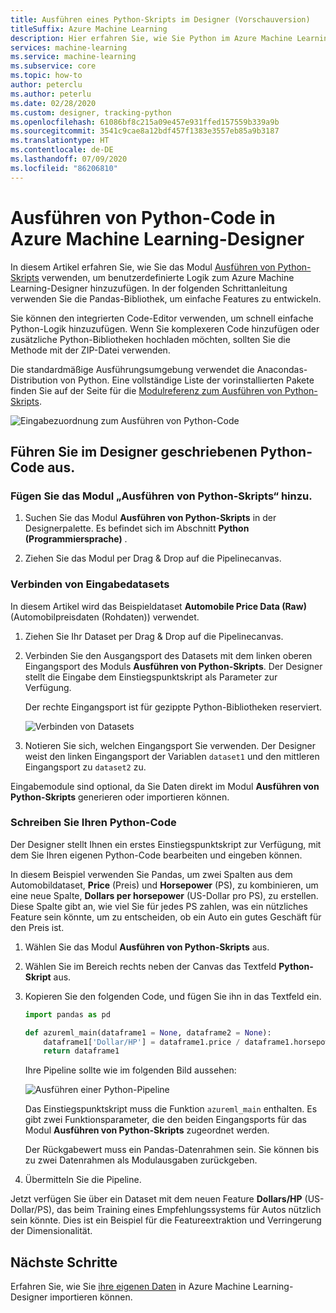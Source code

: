 ```yaml
---
title: Ausführen eines Python-Skripts im Designer (Vorschauversion)
titleSuffix: Azure Machine Learning
description: Hier erfahren Sie, wie Sie Python im Azure Machine Learning-Designer (Vorschauversion) zur Datentransformation verwenden können.
services: machine-learning
ms.service: machine-learning
ms.subservice: core
ms.topic: how-to
author: peterclu
ms.author: peterlu
ms.date: 02/28/2020
ms.custom: designer, tracking-python
ms.openlocfilehash: 61086bf8c215a09e457e931ffed157559b339a9b
ms.sourcegitcommit: 3541c9cae8a12bdf457f1383e3557eb85a9b3187
ms.translationtype: HT
ms.contentlocale: de-DE
ms.lasthandoff: 07/09/2020
ms.locfileid: "86206810"
---
```

# <a name="run-python-code-in-azure-machine-learning-designer"></a>Ausführen von Python-Code in Azure Machine Learning-Designer

In diesem Artikel erfahren Sie, wie Sie das Modul [Ausführen von Python-Skripts](algorithm-module-reference/execute-python-script.md) verwenden, um benutzerdefinierte Logik zum Azure Machine Learning-Designer hinzuzufügen. In der folgenden Schrittanleitung verwenden Sie die Pandas-Bibliothek, um einfache Features zu entwickeln.

Sie können den integrierten Code-Editor verwenden, um schnell einfache Python-Logik hinzuzufügen. Wenn Sie komplexeren Code hinzufügen oder zusätzliche Python-Bibliotheken hochladen möchten, sollten Sie die Methode mit der ZIP-Datei verwenden.

Die standardmäßige Ausführungsumgebung verwendet die Anacondas-Distribution von Python. Eine vollständige Liste der vorinstallierten Pakete finden Sie auf der Seite für die [Modulreferenz zum Ausführen von Python-Skripts](algorithm-module-reference/execute-python-script.md).

![Eingabezuordnung zum Ausführen von Python-Code](media/how-to-designer-python/execute-python-map.png)

## <a name="execute-python-written-in-the-designer"></a>Führen Sie im Designer geschriebenen Python-Code aus.

### <a name="add-the-execute-python-script-module"></a>Fügen Sie das Modul „Ausführen von Python-Skripts“ hinzu.

1. Suchen Sie das Modul **Ausführen von Python-Skripts** in der Designerpalette. Es befindet sich im Abschnitt **Python (Programmiersprache)** .

1. Ziehen Sie das Modul per Drag & Drop auf die Pipelinecanvas.

### <a name="connect-input-datasets"></a>Verbinden von Eingabedatasets

In diesem Artikel wird das Beispieldataset **Automobile Price Data (Raw)** (Automobilpreisdaten (Rohdaten)) verwendet. 

1. Ziehen Sie Ihr Dataset per Drag & Drop auf die Pipelinecanvas.

1. Verbinden Sie den Ausgangsport des Datasets mit dem linken oberen Eingangsport des Moduls **Ausführen von Python-Skripts**. Der Designer stellt die Eingabe dem Einstiegspunktskript als Parameter zur Verfügung.
    
    Der rechte Eingangsport ist für gezippte Python-Bibliotheken reserviert.

    ![Verbinden von Datasets](media/how-to-designer-python/connect-dataset.png)
        

1. Notieren Sie sich, welchen Eingangsport Sie verwenden. Der Designer weist den linken Eingangsport der Variablen `dataset1` und den mittleren Eingangsport zu `dataset2` zu. 

Eingabemodule sind optional, da Sie Daten direkt im Modul **Ausführen von Python-Skripts** generieren oder importieren können.

### <a name="write-your-python-code"></a>Schreiben Sie Ihren Python-Code

Der Designer stellt Ihnen ein erstes Einstiegspunktskript zur Verfügung, mit dem Sie Ihren eigenen Python-Code bearbeiten und eingeben können. 

In diesem Beispiel verwenden Sie Pandas, um zwei Spalten aus dem Automobildataset, **Price** (Preis) und **Horsepower** (PS), zu kombinieren, um eine neue Spalte, **Dollars per horsepower** (US-Dollar pro PS), zu erstellen. Diese Spalte gibt an, wie viel Sie für jedes PS zahlen, was ein nützliches Feature sein könnte, um zu entscheiden, ob ein Auto ein gutes Geschäft für den Preis ist. 

1. Wählen Sie das Modul **Ausführen von Python-Skripts** aus.

1. Wählen Sie im Bereich rechts neben der Canvas das Textfeld **Python-Skript** aus.

1. Kopieren Sie den folgenden Code, und fügen Sie ihn in das Textfeld ein.

    ```python
    import pandas as pd
    
    def azureml_main(dataframe1 = None, dataframe2 = None):
        dataframe1['Dollar/HP'] = dataframe1.price / dataframe1.horsepower
        return dataframe1
    ```
    Ihre Pipeline sollte wie im folgenden Bild aussehen:
    
    ![Ausführen einer Python-Pipeline](media/how-to-designer-python/execute-python-pipeline.png)

    Das Einstiegspunktskript muss die Funktion `azureml_main` enthalten. Es gibt zwei Funktionsparameter, die den beiden Eingangsports für das Modul **Ausführen von Python-Skripts** zugeordnet werden.

    Der Rückgabewert muss ein Pandas-Datenrahmen sein. Sie können bis zu zwei Datenrahmen als Modulausgaben zurückgeben.
    
1. Übermitteln Sie die Pipeline.

Jetzt verfügen Sie über ein Dataset mit dem neuen Feature **Dollars/HP** (US-Dollar/PS), das beim Training eines Empfehlungssystems für Autos nützlich sein könnte. Dies ist ein Beispiel für die Featureextraktion und Verringerung der Dimensionalität. 

## <a name="next-steps"></a>Nächste Schritte

Erfahren Sie, wie Sie [ihre eigenen Daten](how-to-designer-import-data.md) in Azure Machine Learning-Designer importieren können.

